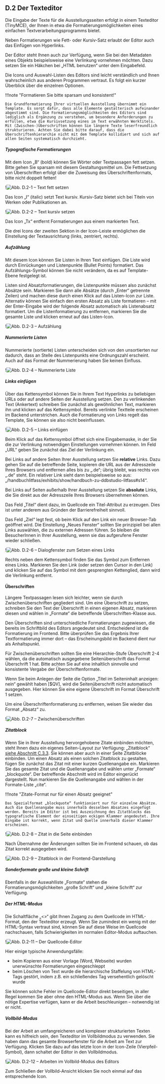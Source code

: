 ## D.2 Der Texteditor

Die Eingabe der Texte für die Ausstellungsseiten erfolgt in einem Texteditor (TinyMCE), der Ihnen in etwa die Formatierungsmöglichkeiten eines einfachen Textverarbeitungsprogramms bietet. 

Neben Formatierungen wie Fett- oder Kursiv-Satz erlaubt der Editor auch das Einfügen von Hyperlinks.

Der Editor steht Ihnen auch zur Verfügung, wenn Sie bei den Metadaten eines Objekts beispielsweise eine Verlinkung vornehmen möchten. Dazu setzen Sie ein Häkchen bei „HTML benutzen“ unter dem Eingabefeld.

Die Icons und Auswahl-Listen des Editors sind leicht verständlich und Ihnen wahrscheinlich aus anderen Programmen vertraut. Es folgt ein kurzer Überblick über die einzelnen Optionen.

!!!note "Formatieren Sie bitte sparsam und konsistent!"

    Die Grundformatierung Ihrer virtuellen Ausstellung übernimmt ein Template. Es sorgt dafür, dass alle Elemente gestalterisch aufeinander abgestimmt sind. Die Formatierungsmöglichkeiten des Editors sind lediglich als Ergänzung zu verstehen, um besondere Anforderungen zu erfüllen, etwa die Kursivsetzung eines im Text erwähnten Werktitels. Mit (Zwischen-)Überschriften können Sie längere Texte leserfreundlich strukturieren. Achten Sie dabei bitte darauf, dass die Überschriftenhierarchie nicht mit dem Template kollidiert und sich auf allen Seiten systematisch durchzieht.
	
##### Typografische Formatierungen

Mit dem Icon „B“ (bold) können Sie Wörter oder Textpassagen fett setzen. Bitte gehen Sie sparsam mit diesem Gestaltungsmittel um. Die Fettsetzung von Überschriften erfolgt über die Zuweisung des Überschriftenformats, bitte nicht doppelt fetten!

!![Abb. D.2-1 – Text fett setzen][D-2_1]

Das Icon „I“ (italic) setzt Text kursiv. Kursiv-Satz bietet sich bei Titeln von Werken oder Publikationen an.

!![Abb. D.2-2 – Text kursiv setzen][D-2_2]

Das Icon „Tx“ entfernt Formatierungen aus einem markierten Text. 

Die drei Icons der zweiten Sektion in der Icon-Leiste ermöglichen die Einstellung der Textausrichtung (links, zentriert, rechts).

##### Aufzählung

Mit diesem Icon können Sie Listen in Ihren Text einfügen. Die Liste wird durch Einrückungen und Listenpunkte (Bullet Points) formatiert. Das Aufzählungs-Symbol können Sie nicht verändern, da es auf Template-Ebene festgelegt ist.

Listen sind Absatzformatierungen, die Listenpunkte müssen also zunächst Absätze sein. Markieren Sie dann alle Absätze (durch „Enter“ getrennte Zeilen) und machen diese durch einen Klick auf das Listen-Icon zur Liste. Alternativ können Sie einfach den ersten Absatz als Liste formatieren – mit der Enter-Eingabe wird der folgende Absatz automatisch als Listenabsatz formatiert. Um die Listenformatierung zu entfernen, markieren Sie die gesamte Liste und klicken erneut auf das Listen-Icon.

!![Abb. D.2-3 – Aufzählung][D-2_3]

##### Nummerierte Listen

Nummerierte (sortierte) Listen unterscheiden sich von den unsortierten nur dadurch, dass an Stelle des Listenpunkts eine Ordnungszahl erscheint. Auch auf das Format der Nummerierung haben Sie keinen Einfluss.

!![Abb. D.2-4 – Nummerierte Liste][D-2_4]

##### Links einfügen

Über das Kettensymbol können Sie in Ihrem Text Hyperlinks zu beliebigen URLs oder auf andere Seiten der Ausstellung setzen. Den zu verlinkenden Text (Ankertext) schreiben Sie zunächst als gewöhnlichen Text, markieren ihn und klicken auf das Kettensymbol. Bereits verlinkte Textteile erscheinen im Backend unterstrichen. Auch die Formatierung von Links regelt das Template, Sie können sie also nicht beeinflussen.

!![Abb. D.2-5 – Links einfügen][D-2_5]

Beim Klick auf das Kettensymbol öffnet sich eine Eingabemaske, in der Sie die zur Verlinkung notwendigen Einstellungen vornehmen können. Im Feld „URL“ geben Sie zunächst das Ziel der Verlinkung ein.

Bei Links auf andere Seiten Ihrer Ausstellung setzen Sie **relative** Links. Dazu gehen Sie auf die betreffende Seite, kopieren die URL aus der Adresszeile Ihres Browsers und entfernen alles bis zu „.de“; übrig bleibt, was rechts von „.de“ steht. Ein relativer Link sieht dann beispielsweise so aus: „/handbuchlitfass/exhibits/show/handbuch-zu-ddbstudio-litfass#s14“.

Bei Links auf Seiten außerhalb Ihrer Ausstellung setzen Sie **absolute** Links, die Sie direkt aus der Adresszeile Ihres Browsers übernehmen können.

Das Feld „Titel“ dient dazu, im Quellcode ein Titel-Attribut zu erzeugen. Dies ist unter anderem aus Gründen der Barrierefreiheit sinnvoll.

Das Feld „Ziel“ legt fest, ob beim Klick auf den Link ein neuer Browser-Tab geöffnet wird. Die Einstellung „Neues Fenster“ sollten Sie prinzipiell bei allen Links auswählen, die zu externen Adressen führen. So bleiben die BesucherInnen in Ihrer Ausstellung, wenn sie das aufgerufene Fenster wieder schließen.

!![Abb. D.2-6 – Dialogfenster zum Setzen eines Links][D-2_6]

Rechts neben dem Kettensymbol finden Sie das Symbol zum Entfernen eines Links. Markieren Sie den Link (oder setzen den Cursor in den Link) und klicken Sie auf das Symbol mit dem gesprengten Kettenglied, dann wird die Verlinkung entfernt.

#### Überschriften

Längere Textpassagen lesen sich leichter, wenn sie durch Zwischenüberschriften gegliedert sind. Um eine Überschrift zu setzen, schreiben Sie den Text der Überschrift in einen eigenen Absatz, markieren diesen und wählen in „Formate“ die betreffende Überschriften-Klasse aus. 

Den Überschriften sind unterschiedliche Formatierungen zugewiesen, die bereits im Schriftbild des Editors angedeutet sind. Entscheidend ist die Formatierung im Frontend. Bitte überprüfen Sie das Ergebnis Ihrer Textformatierung immer dort – das Erscheinungsbild im Backend dient nur als Anhaltspunkt.

Für Zwischenüberschriften sollten Sie eine Hierarchie-Stufe Überschrift 2-4 wählen, da die automatisch ausgegebene Seitenüberschrift das Format Überschrift 1 hat. Bitte achten Sie auf eine inhaltlich sinnvolle und konsistente Vergabe der Überschriftenformate.

Wenn Sie beim Anlegen der Seite die Option „Titel im Seiteninhalt anzeigen: nein“ gewählt haben [$QV], wird die Seitenüberschrift nicht automatisch ausgegeben. Hier können Sie eine eigene Überschrift im Format Überschrift 1 setzen.

Um eine Überschriftenformatierung zu entfernen, weisen Sie wieder das Format „Absatz“ zu.

!![Abb. D.2-7 – Zwischenüberschriften][D-2_7]

##### Zitatblock

Wenn Sie in Ihrer Ausstellung hervorgehobene Zitate einbinden möchten, steht Ihnen dazu ein eigenes Seiten-Layout zur Verfügung: „Zitatblock“ [siehe Abschnitt C.3.3](seiten_layouts.html#layout-7-zitatblock). Sie können aber auch in einer Seite Zitatblöcke einbinden. Um einen Absatz als einen solchen Zitatblock zu gestalten, fügen Sie zunächst das Zitat mit einer kurzen Quellenangabe ein. Markieren Sie das gesamte Zitat und die Quellenangabe und wählen unter „Formate“ „blockquote“. Der betreffende Abschnitt wird im Editor eingerückt dargestellt. Nun markieren Sie die Quellenangabe und wählen in der Formate-Liste „cite“.

!!!note "Zitate-Format nur für einen Absatz geeignet"

    Das Spezialformat „blockquote“ funktioniert nur für einzelne Absätze. Auch die Quellenangabe muss innerhalb desselben Absatzes eingefügt werden. Bereits im Editor ist bei Auszeichnung des Zitatblocks das typografische Element der einseitigen eckigen Klammer angedeutet. Ihre Eingabe ist korrekt, wenn Zitat und Quelle innerhalb dieser Klammer erscheinen.

!![Abb. D.2-8 – Zitat in die Seite einbinden][D-2_8]

Nach Übernahme der Änderungen sollten Sie im Frontend schauen, ob das Zitat korrekt ausgegeben wird.

!![Abb. D.2-9 – Zitatblock in der Frontend-Darstellung][D-2_9]

##### Sonderformate große und kleine Schrift

Ebenfalls in der Auswahlliste „Formate“ stehen die Formatierungsmöglichkeiten „große Schrift“ und „kleine Schrift“ zur Verfügung.

##### Der HTML-Modus

Die Schaltfläche „<>“ gibt Ihnen Zugang zu dem Quellcode im HTML-Format, den der Texteditor erzeugt. Wenn Sie zumindest ein wenig mit der HTML-Syntax vertraut sind, können Sie auf diese Weise im Quellcode nachschauen, falls Schwierigkeiten im normalen Editor-Modus auftauchen. 

!![Abb. D.2-11 – Der Quellcode-Editor][D-2_11]

Hier einige typische Anwendungsfälle:

* beim Kopieren aus einer Vorlage (Word, Webseite) wurden unerwünschte Formatierungen eingeschleppt
* beim Löschen von Text wurde die hierarchische Staffelung von HTML-Tags gestört, indem z.B. ein schließendes Tag versehentlich gelöscht wurde

Sie können solche Fehler im Quellcode-Editor direkt beseitigen, in aller Regel kommen Sie aber ohne den HTML-Modus aus. Wenn Sie über die nötige Expertise verfügen, kann er die Arbeit beschleunigen – notwendig ist er nicht.

##### Vollbild-Modus

Bei der Arbeit an umfangreicheren und komplexer strukturierten Texten kann es hilfreich sein, den Texteditor im Vollbildmodus zu verwenden. Sie haben dann das gesamte Browserfenster für die Arbeit am Text zur Verfügung. Klicken Sie dazu auf das letzte Icon in der Icon-Zeile (Vierpfeil-Symbol), dann schaltet der Editor in den Vollbildmodus.

!![Abb. D.2-12 – Arbeiten im Vollbild-Modus des Editors][D-2_12]

Zum Schließen der Vollbild-Ansicht klicken Sie noch einmal auf das entsprechende Icon.

[D-2_1]: img/D-2_1.jpg "Abb. D.2-1 – Text fett setzen"
[D-2_2]: img/D-2_2.jpg "Abb. D.2-2 – Text kursiv setzen"
[D-2_3]: img/D-2_3.jpg "Abb. D.2-3 – Aufzählung"
[D-2_4]: img/D-2_4.jpg "Abb. D.2-4 – Nummerierte Liste"
[D-2_5]: img/D-2_5.jpg "Abb. D.2-5 – Links einfügen"
[D-2_6]: img/D-2_6.jpg "Abb. D.2-6 – Dialogfenster zum Setzen eines Links"
[D-2_7]: img/D-2_7.jpg "Abb. D.2-7 – Zwischenüberschriften"
[D-2_8]: img/D-2_8.jpg "Abb. D.2-8 – Zitat in die Seite einbinden"
[D-2_9]: img/D-2_9.jpg "Abb. D.2-9 – Zitatblock in der Frontend-Darstellung"
[D-2_10]: img/D-2_10.jpg "Abb. D.2-10 – Sonderformate große und kleine Schrift im Frontend"
[D-2_11]: img/D-2_11.jpg "Abb. D.2-11 – Der Quellcode-Editor"
[D-2_12]: img/D-2_12.jpg "Abb. D.2-12 – Arbeiten im Vollbild-Modus des Editors"